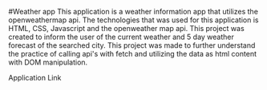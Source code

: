 #Weather app
This application is a weather information app that utilizes the openweathermap api. The technologies that was used for this application is HTML, CSS, Javascript and the openweather map api. This project was created to inform the user of the current weather and 5 day weather forecast of the searched city. This project was made to further understand the practice of calling api's with fetch and utilizing the data as html content with DOM manipulation.

Application Link
